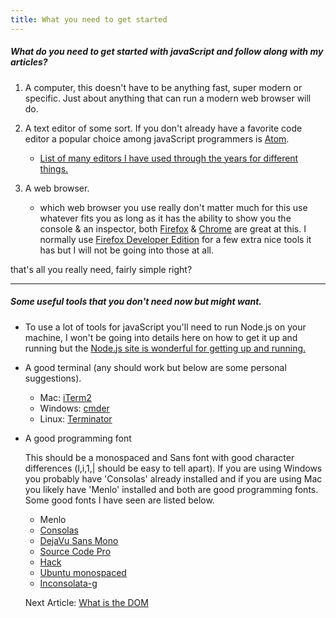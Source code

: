```yaml
---
title: What you need to get started
---
```


##### What do you need to get started with javaScript and follow along with my articles?

1. A computer, this doesn't have to be anything fast, super modern or specific.  Just about anything that can run a modern web browser will do.

2. A text editor of some sort.  If you don't already have a favorite code editor a popular choice among javaScript programmers is [Atom](https://atom.io/).
    - [List of many editors I have used through the years for different things.](http://koefod.us/wp/editors/)

3. A web browser.
      - which web browser you use really don't matter much for this use whatever fits you as long as it has the ability to show you the console & an inspector, both [Firefox](https://www.mozilla.org/en-US/firefox/new/) & [Chrome](https://www.google.com/chrome/browser/desktop/index.html) are great at this.  I normally use [Firefox Developer Edition](https://www.mozilla.org/en-US/firefox/developer/) for a few extra nice tools it has but I will not be going into those at all.

that's all you really need, fairly simple right?

----------

##### Some useful tools that you don't need now but might want.

- To use a lot of tools for javaScript you'll need to run Node.js on your machine, I won't be going into details here on how to get it up and running but the [ Node.js site is wonderful for getting up and running.](https://nodejs.org)

- A good terminal (any should work but below are some personal suggestions).
  - Mac: [iTerm2](https://www.iterm2.com)
  - Windows: [cmder](http://cmder.net/)
  - Linux: [Terminator](http://cmder.net/)

- A good programming font

    This should be a monospaced and Sans font with good character differences (l,i,1,| should be easy to tell apart).  If you are using Windows you probably have 'Consolas' already installed and if you are using Mac you likely have 'Menlo' installed and both are good programming fonts. Some good fonts I have seen are listed below.
    - Menlo
    - [Consolas](https://www.microsoft.com/typography/fonts/family.aspx?FID=300)
    - [DejaVu Sans Mono](https://dejavu-fonts.github.io/)
    - [Source Code Pro](https://github.com/adobe-fonts/source-code-pro)
    - [Hack](http://sourcefoundry.org/hack/)
    - [Ubuntu monospaced](http://font.ubuntu.com/)
    - [Inconsolata-g](http://leonardo-m.livejournal.com/77079.html)

    <div class="nextArticle">

    Next Article: [What is the DOM](/Learning/03_what_is_the_DOM/)
    </div>
